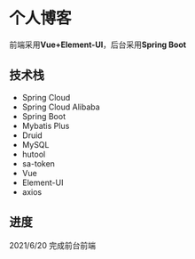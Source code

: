 # 个人博客

前端采用**Vue+Element-UI**，后台采用**Spring Boot**

## 技术栈

- Spring Cloud
- Spring Cloud Alibaba
- Spring Boot
- Mybatis Plus
- Druid
- MySQL
- hutool
- sa-token
- Vue
- Element-UI
- axios


## 进度

2021/6/20 完成前台前端